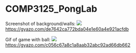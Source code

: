 # COMP3125_PongLab

Screenshot of background/walls:
<img src='{https://gyazo.com/de7642ca772bda04e1e60a4e921acfdb}'/>
https://gyazo.com/de7642ca772bda04e1e60a4e921acfdb

Gif of game with ball:
<img src='{https://gyazo.com/c056c67a8c1a8aab32abc92ad66db662}'/>
https://gyazo.com/c056c67a8c1a8aab32abc92ad66db662

